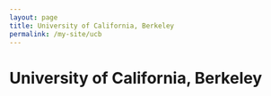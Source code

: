 ```yaml
---
layout: page
title: University of California, Berkeley 
permalink: /my-site/ucb
---
```

# University of California, Berkeley 
